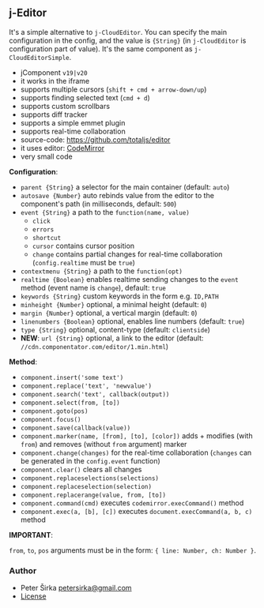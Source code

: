 ## j-Editor

It's a simple alternative to `j-CloudEditor`. You can specify the main configuration in the config, and the value is `{String}` (in `j-CloudEditor` is configuration part of value). It's the same component as `j-CloudEditorSimple`.

- jComponent `v19|v20`
- it works in the iframe
- supports multiple cursors (`shift + cmd + arrow-down/up`)
- supports finding selected text (`cmd + d`)
- supports custom scrollbars
- supports diff tracker
- supports a simple emmet plugin
- supports real-time collaboration
- source-code: <https://github.com/totaljs/editor>
- it uses editor: [CodeMirror](https://codemirror.net/)
- very small code

__Configuration__:

- `parent {String}` a selector for the main container (default: `auto`)
- `autosave {Number}` auto rebinds value from the editor to the component's path (in milliseconds, default: `500`)
- `event {String}` a path to the `function(name, value)`
	- `click`
	- `errors`
	- `shortcut`
	- `cursor` contains cursor position
	- `change` contains partial changes for real-time collaboration (`config.realtime` must be `true`)
- `contextmenu {String}` a path to the `function(opt)`
- `realtime {Boolean}` enables realtime sending changes to the `event` method (event name is `change`), default: `true`
- `keywords {String}` custom keywords in the form e.g. `ID,PATH`
- `minheight {Number}` optional, a minimal height (default: `0`)
- `margin {Number}` optional, a vertical margin (default: `0`)
- `linenumbers {Boolean}` optional, enables line numbers (default: `true`)
- `type {String}` optional, content-type (default: `clientside`)
- __NEW__: `url {String}` optional, a link to the editor (default: `//cdn.componentator.com/editor/1.min.html`)

__Method__:

- `component.insert('some text')`
- `component.replace('text', 'newvalue')`
- `component.search('text', callback(output))`
- `component.select(from, [to])`
- `component.goto(pos)`
- `component.focus()`
- `component.save(callback(value))`
- `component.marker(name, [from], [to], [color])` adds + modifies (with `from`) and removes (without `from` argument) marker
- `component.change(changes)` for the real-time collaboration (`changes` can be generated in the `config.event` function)
- `component.clear()` clears all changes
- `component.replaceselections(selections)`
- `component.replaceselection(selection)`
- `component.replacerange(value, from, [to])`
- `component.command(cmd)` executes `codemirror.execCommand()` method
- `component.exec(a, [b], [c])` executes `document.execCommand(a, b, c)` method

__IMPORTANT__:

`from`, `to`, `pos` arguments must be in the form: `{ line: Number, ch: Number }`.

### Author

- Peter Širka <petersirka@gmail.com>
- [License](https://www.totaljs.com/license/)